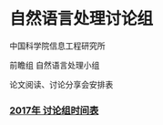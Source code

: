 # 自然语言处理讨论组

中国科学院信息工程研究所

前瞻组 自然语言处理小组

论文阅读、讨论分享会安排表

### [2017年 讨论组时间表](https://github.com/XingLuxi/NLP-Paper-Reading-Schedule/blob/master/2017-Schedule-1.md) 

